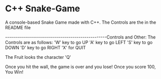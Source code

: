 # C++ Snake-Game
A console-based Snake Game made with C++. The Controls are the in the README file

---------------------------------------------------Controls and Other:
The Controls are as follows:
       'W' key to go UP
       'A' key to go LEFT
       'S' key to go DOWN
       'D' key to go RIGHT
       'X' for QUIT

The Fruit looks the character 'Q'

Once you hit the wall, the game is over and you lose!
Once you score 100, You Win!
